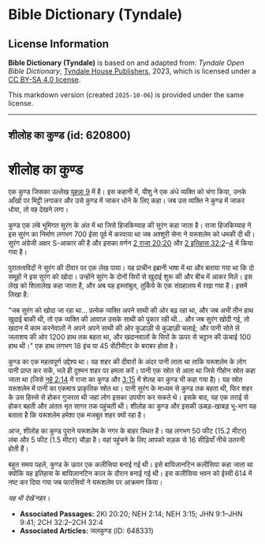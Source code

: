 # Bible Dictionary (Tyndale)

## License Information

**Bible Dictionary (Tyndale)** is based on and adapted from: _Tyndale Open Bible Dictionary_, [Tyndale House Publishers](https://tyndaleopenresources.com/), 2023, which is licensed under a [CC BY-SA 4.0 license](https://creativecommons.org/licenses/by-sa/4.0/legalcode.en).

This markdown version (created `2025-10-06`) is provided under the same license.



--------------------------------

## शीलोह का कुण्ड (id: 620800)

शीलोह का कुण्ड
==============

एक कुण्ड जिसका उल्लेख [यूहन्ना 9](https://ref.ly/John9:1-John9:41) में है। इस कहानी में, यीशु ने एक अंधे व्यक्ति को चंगा किया, उनके आँखों पर मिट्टी लगाकर और उसे कुण्ड में जाकर धोने के लिए कहा। जब उस व्यक्ति ने कुण्ड में जाकर धोया, तो वह देखने लगा।

कुण्ड एक लंबे भूमिगत सुरंग के अंत में था जिसे हिजकिय्याह की सुरंग कहा जाता है। राजा हिजकिय्याह ने इस सुरंग का निर्माण लगभग 700 ईसा पूर्व में करवाया था जब अश्शूरी सेना ने यरूशलेम को धमकी दी थी। सुरंग अंग्रेजी अक्षर S\-आकार की है और इसका वर्णन [2 राजा 20:20](https://ref.ly/2Kgs20:20) और [2 इतिहास 32:2](https://ref.ly/2Chr32:2-2Chr32:4)–[4](https://ref.ly/2Chr32:2-2Chr32:4) में किया गया है।

पुरातत्वविदों ने सुरंग की दीवार पर एक लेख पाया। यह प्राचीन इब्रानी भाषा में था और बताया गया था कि दो समूहों ने इस सुरंग को खोदा। उन्होंने सुरंग के दोनों सिरों से खुदाई शुरू की और बीच में आकर मिले। इस लेख को शिलालेख कहा जाता है, और अब यह इस्तांबुल, तुर्किये के एक संग्रहालय में रखा गया है। इसमें लिखा है:

"जब सुरंग को खोदा जा रहा था… प्रत्येक व्यक्ति अपने साथी की ओर बढ़ रहा था, और जब अभी तीन हाथ खुदाई बाकी थी, तो एक व्यक्ति की आवाज़ उसके साथी को पुकार रही थी… और जब सुरंग खोदी गई, तो खदान में काम करनेवालों ने अपने अपने साथी की ओर कुल्हाड़ी से कुल्हाड़ी चलाई; और पानी सोते से जलाशय की ओर 1200 हाथ तक बहता था, और खदानवालों के सिरों के ऊपर से चट्टान की ऊंचाई 100 हाथ थी।" एक हाथ लगभग 18 इंच या 45 सेंटीमीटर के बराबर होता है।

कुण्ड का एक महत्वपूर्ण उद्देश्य था। यह शहर की दीवारों के अंदर पानी लाता था ताकि यरूशलेम के लोग पानी प्राप्त कर सकें, भले ही दुश्मन शहर पर हमला करें। पानी एक स्रोत से आता था जिसे गीहोन स्रोत कहा जाता था (जिसे [नहे 2:14](https://ref.ly/Neh2:14) में राजा का कुण्ड और [3:15](https://ref.ly/Neh3:15) में शेलह का कुण्ड भी कहा गया है)। यह स्रोत यरूशलेम में पानी का एकमात्र प्राकृतिक स्रोत था। पानी सुरंग के माध्यम से कुण्ड तक बहता थी, फिर शहर के उस हिस्से से होकर गुजरता थी जहां लोग इसका उपयोग कर सकते थे। इसके बाद, यह एक तराई से होकर बहती और अंततः मृत सागर तक पहुंचती थी। शीलोह का कुण्ड और इसकी ऊबड़\-खाबड़ भू\-भाग यह बताता है कि यरूशलेम हमेशा एक मजबूत शहर क्यों रहा है।

आज, शीलोह का कुण्ड पुराने यरूशलेम के नगर के बाहर स्थित है। यह लगभग 50 फीट (15\.2 मीटर) लंबा और 5 फीट (1\.5 मीटर) चौड़ा है। वहां पहुंचने के लिए आपको सड़क से 16 सीढ़ियाँ नीचे उतरनी होती हैं।

बहुत समय पहले, कुण्ड के ऊपर एक कलीसिया बनाई गई थी। इसे बायिज़ानटिन कलीसिया कहा जाता था क्योंकि यह इतिहास के बायिज़ानटिन काल के दौरान बनाई गई थी। इस कलीसिया भवन को ईस्वी 614 में नष्ट कर दिया गया जब फारसियों ने यरूशलेम पर आक्रमण किया।

*यह भी देखें* नहर।

* **Associated Passages:** 2KI 20:20; NEH 2:14; NEH 3:15; JHN 9:1–JHN 9:41; 2CH 32:2–2CH 32:4
* **Associated Articles:** जलकुण्ड (ID: 648331)

